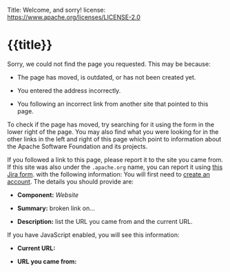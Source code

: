 Title: Welcome, and sorry!
license: https://www.apache.org/licenses/LICENSE-2.0

# {{title}}

Sorry, we could not find the page you requested. This may be because:

- The page has moved, is outdated, or has not been created yet.

- You entered the address incorrectly.

- You following an incorrect link from another site that pointed to this page.

To check if the page has moved, try searching for it using the
form in the lower right of the page. You may also find what you were
looking for in the other links in the left and right of this page which
point to information about the Apache Software Foundation and its projects.

If you followed a link to this page, please report it to the site you came
from. If this site was also under the `.apache.org` name, you can report it
using [this Jira
form](https://issues.apache.org/jira/secure/CreateIssueDetails!init.jspa?pid=10410&issuetype=1&priority=3&components=11708&summary=Broken+Link+on+...).
with the following information: You will first need to [create an
account](http://issues.apache.org/jira/secure/Signup!default.jspa). The
details you should provide are:

- **Component:**  *Website* 

- **Summary:** broken link on...

- **Description:** list the URL you came from and the current URL.

If you have JavaScript enabled, you will see this information:

- **Current URL:** <code><script type="text/javascript"
lang="javascript"></script></code>

- **URL you came from:** <code><script type="text/javascript"
lang="javascript"></script></code>
